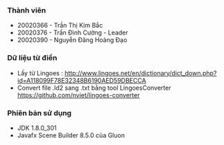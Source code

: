 ### Thành viên
* 20020366 - Trần Thị Kim Bắc
* 20020376 - Trần Đình Cường - Leader
* 20020390 - Nguyễn Đăng Hoàng Đạo

### Dữ liệu từ điển
- Lấy từ Lingoes : http://www.lingoes.net/en/dictionary/dict_down.php?id=A118099F78E32348B6190AED59DBECCA
- Convert file .ld2 sang .txt bằng tool LingoesConverter
  https://github.com/nviet/lingoes-converter

### Phiên bản sử dụng
- JDK 1.8.0_301
- Javafx Scene Builder 8.5.0 của Gluon